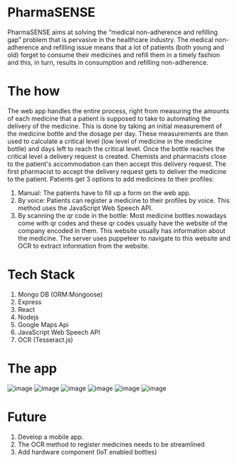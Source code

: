 # PharmaSENSE
PharmaSENSE aims at solving the “medical non-adherence and refilling gap” problem that is pervasive in the healthcare industry. The medical non-adherence and refilling issue means that a lot of patients (both young and old)
forget to consume their medicines and refill them in a timely fashion and this, in turn, results in consumption and refilling non-adherence.

# The how
The web app handles the entire process, right from measuring the amounts of each medicine that a patient is supposed to take to automating the delivery of the medicine. This is done by taking an initial measurement of the medicine bottle and the dosage per day. These measurements are then used to calculate a critical level (low level of medicine in the medicine bottle) and days left to reach the critical level. Once the bottle reaches the critical level a delivery request is created. Chemists and pharmacists close to the patient's accommodation can then accept this delivery request. The first pharmacist to accept the delivery request gets to deliver the medicine to the patient.
Patients get 3 options to add medicines to their profiles:
1) Manual: The patients have to fill up a form on the web app.
2) By voice: Patients can register a medicine to their profiles by voice. This method uses the JavaScript Web Speech API.
3) By scanning the qr code in the bottle: Most medicine bottles nowadays come with qr codes and these qr codes usually have the website of the company encoded in them. This website usually has information about the medicine. The server uses puppeteer to navigate to this website and OCR to extract information from the website. 

# Tech Stack
1) Mongo DB (ORM:Mongoose)
2) Express
3) React 
4) Nodejs
5) Google Maps Api
6) JavaScript Web Speech API
7) OCR (Tesseract.js)

# The app
![image](https://user-images.githubusercontent.com/106631326/218512380-835bee7e-1926-43f1-9249-ecdc96730eff.png)
![image](https://user-images.githubusercontent.com/106631326/218512561-eb28c893-b483-45e5-8d4c-c93c3ad7acbe.png)
![image](https://user-images.githubusercontent.com/106631326/218514159-619b73ab-5d7e-42bd-a713-ba22a8987a4e.png)
![image](https://user-images.githubusercontent.com/106631326/218514400-6349e1b3-4731-49c4-ad2a-c9364cda2768.png)
![image](https://user-images.githubusercontent.com/106631326/218514453-138fa595-8fac-4c9c-ae32-5c53ff7693f2.png)
![image](https://user-images.githubusercontent.com/106631326/218514502-8612803e-40b2-4da9-9da7-0669148b77ea.png)

# Future
1) Develop a mobile app.
2) The OCR method to register medicines needs to be streamlined
3) Add hardware component (IoT enabled bottles)
